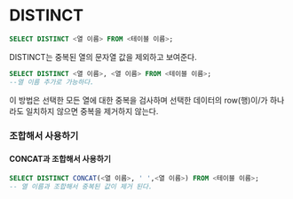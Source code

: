 # DISTINCT

```sql
SELECT DISTINCT <열 이름> FROM <테이블 이름>;
```

DISTINCT는 중복된 열의 문자열 값을 제외하고 보여준다.



```sql
SELECT DISTINCT <열 이름>, <열 이름> FROM <테이블 이름>;
--열 이름 추가로 가능하다.
```

이 방법은 선택한 모든 열에 대한 중복을 검사하며 선택한 데이터의 row(행)이/가 하나라도 일치하지 않으면 중복을 제거하지 않는다.



### 조합해서 사용하기

#### CONCAT과 조합해서 사용하기

```sql
SELECT DISTINCT CONCAT(<열 이름>, ' ',<열 이름>) FROM <테이블 이름>;
-- 열 이름과 조합해서 중복된 값이 제거 된다.
```

